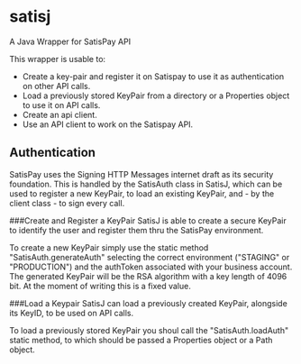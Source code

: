 # satisj
A Java Wrapper for SatisPay API

This wrapper is usable to:
 - Create a key-pair and register it on Satispay to use it as authentication on other API calls.
 - Load a previously stored KeyPair from a directory or a Properties object to use it on API calls.
 - Create an api client.
 - Use an API client to work on the Satispay API.

## Authentication
SatisPay uses the Signing HTTP Messages internet draft as its security foundation. 
This is handled by the SatisAuth class in SatisJ, which can be used to register a new KeyPair, to load an existing KeyPair, and - by the client class - to sign every call.

###Create and Register a KeyPair
SatisJ is able to create a secure KeyPair to identify the user and register them thru the SatisPay environment.

To create a new KeyPair simply use the static method "SatisAuth.generateAuth" selecting the correct environment ("STAGING" or "PRODUCTION") and the authToken associated with your business account.
The generated KeyPair will be the RSA algorithm with a key length of 4096 bit. At the moment of writing this is a fixed value.

###Load a Keypair
SatisJ can load a previously created KeyPair, alongside its KeyID, to be used on API calls.

To load a previously stored KeyPair you shoul call the "SatisAuth.loadAuth" static method, to which should be passed a Properties object or a Path object.



